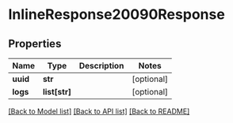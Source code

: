 # InlineResponse20090Response

## Properties
Name | Type | Description | Notes
------------ | ------------- | ------------- | -------------
**uuid** | **str** |  | [optional] 
**logs** | **list[str]** |  | [optional] 

[[Back to Model list]](../README.md#documentation-for-models) [[Back to API list]](../README.md#documentation-for-api-endpoints) [[Back to README]](../README.md)


